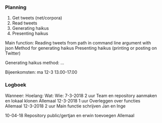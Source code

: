 

### Planning ###

1. Get tweets (net/corpora)
2. Read tweets 
3. Generating haikus 
4. Presenting haikus

Main function:
    Reading tweets from path in command line argument with json
    Method for generating haikus
    Presenting haikus (printing or posting on Twitter) 

Generating haikus method:
    ...

Bijeenkomsten:
ma 12-3 13.00-17.00



### Logboek ###
Wanneer:    Hoelang:    Wat:                                                    Wie:
7-3-2018    2 uur       Team en repository aanmaken en lokaal klonen            Allemaal
12-3-2018   1 uur       Overleggen over functies                                Allemaal
12-3-2018   2 uur       Main functie schrijven                                  Jan en Inge













10-04-18                 Repository public/gertjan en erwin toevoegen           Allemaal
